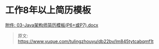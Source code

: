 # 工作8年以上简历模板

[附件: 03-Java架构师简历模板(P6+或P7).docx](./attachments/ALx1x20-3kOymLEU/03-Java架构师简历模板(P6+或P7).docx)


> 原文: <https://www.yuque.com/tulingzhouyu/db22bv/lm845tytcabqmf1t>